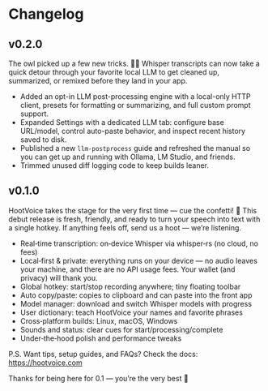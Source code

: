 # Changelog

## v0.2.0

The owl picked up a few new tricks. 🦉✨ Whisper transcripts can now take a quick detour through your favorite local LLM to get cleaned up, summarized, or remixed before they land in your app.

- Added an opt-in LLM post-processing engine with a local-only HTTP client, presets for formatting or summarizing, and full custom prompt support.
- Expanded Settings with a dedicated LLM tab: configure base URL/model, control auto-paste behavior, and inspect recent history saved to disk.
- Published a new `llm-postprocess` guide and refreshed the manual so you can get up and running with Ollama, LM Studio, and friends.
- Trimmed unused diff logging code to keep builds leaner.

## v0.1.0

HootVoice takes the stage for the very first time — cue the confetti! 🎉
This debut release is fresh, friendly, and ready to turn your speech into text
with a single hotkey. If anything feels off, send us a hoot — we’re listening.

- Real‑time transcription: on‑device Whisper via whisper‑rs (no cloud, no fees)
- Local‑first & private: everything runs on your device — no audio leaves your
  machine, and there are no API usage fees. Your wallet (and privacy) will thank you.
- Global hotkey: start/stop recording anywhere; tiny floating toolbar
- Auto copy/paste: copies to clipboard and can paste into the front app
- Model manager: download and switch Whisper models with progress
- User dictionary: teach HootVoice your names and favorite phrases
- Cross‑platform builds: Linux, macOS, Windows
- Sounds and status: clear cues for start/processing/complete
- Under‑the‑hood polish and performance tweaks

P.S. Want tips, setup guides, and FAQs? Check the docs: https://hootvoice.com

Thanks for being here for 0.1 — you’re the very best 🥳

